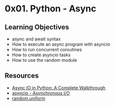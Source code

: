 # 0x01. Python - Async
## **Learning Objectives**
- async and await syntax
- How to execute an async program with asyncio
- How to run concurrent coroutines
- How to create asyncio tasks
- How to use the random module
## **Resources**
- [Async IO in Python: A Complete Walkthrough](https://realpython.com/async-io-python/)
- [asyncio - Asynchronous I/O](https://docs.python.org/3/library/asyncio.html)
- [random.uniform](https://docs.python.org/3/library/random.html#random.uniform)